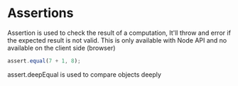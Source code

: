 # Assertions 

Assertion is used to check the result of a computation, It'll throw and error if the expected result is not valid.
This is only available with Node API and no available on the client side (browser)
```js
assert.equal(7 + 1, 8);
```

assert.deepEqual is used to compare objects deeply
